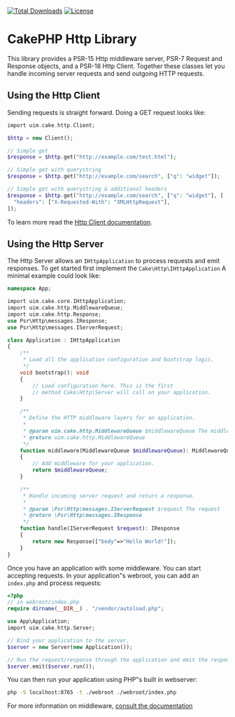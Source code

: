 [![Total Downloads](https://img.shields.io/packagist/dt/cakephp/http.svg?style=flat-square)](https://packagist.org/packages/cakephp/http)
[![License](https://img.shields.io/badge/license-MIT-blue.svg?style=flat-square)](LICENSE.txt)

# CakePHP Http Library

This library provides a PSR-15 Http middleware server, PSR-7 Request and
Response objects, and a PSR-18 Http Client. Together these classes let you
handle incoming server requests and send outgoing HTTP requests.

## Using the Http Client

Sending requests is straight forward. Doing a GET request looks like:

```php
import uim.cake.http.Client;

$http = new Client();

// Simple get
$response = $http.get("http://example.com/test.html");

// Simple get with querystring
$response = $http.get("http://example.com/search", ["q": "widget"]);

// Simple get with querystring & additional headers
$response = $http.get("http://example.com/search", ["q": "widget"], [
  "headers": ["X-Requested-With": "XMLHttpRequest"],
]);
```

To learn more read the [Http Client documentation](https://book.cakephp.org/4/en/core-libraries/httpclient.html).

## Using the Http Server

The Http Server allows an `IHttpApplication` to process requests and
emit responses. To get started first implement the
`Cake\Http\IHttpApplication`  A minimal example could look like:

```php
namespace App;

import uim.cake.core.IHttpApplication;
import uim.cake.http.MiddlewareQueue;
import uim.cake.http.Response;
use Psr\Http\messages.IResponse;
use Psr\Http\messages.IServerRequest;

class Application : IHttpApplication
{
    /**
     * Load all the application configuration and bootstrap logic.
     */
    void bootstrap(): void
    {
        // Load configuration here. This is the first
        // method Cake\Http\Server will call on your application.
    }

    /**
     * Define the HTTP middleware layers for an application.
     *
     * @param uim.cake.http.MiddlewareQueue $middlewareQueue The middleware queue to set in your App Class
     * @return uim.cake.http.MiddlewareQueue
     */
    function middleware(MiddlewareQueue $middlewareQueue): MiddlewareQueue
    {
        // Add middleware for your application.
        return $middlewareQueue;
    }

    /**
     * Handle incoming server request and return a response.
     *
     * @param \Psr\Http\messages.IServerRequest $request The request
     * @return \Psr\Http\messages.IResponse
     */
    function handle(IServerRequest $request): IResponse
    {
        return new Response(["body"=>"Hello World!"]);
    }
}
```

Once you have an application with some middleware. You can start accepting
requests. In your application"s webroot, you can add an `index.php` and process
requests:

```php
<?php
// in webroot/index.php
require dirname(__DIR__) . "/vendor/autoload.php";

use App\Application;
import uim.cake.http.Server;

// Bind your application to the server.
$server = new Server(new Application());

// Run the request/response through the application and emit the response.
$server.emit($server.run());
```

You can then run your application using PHP"s built in webserver:

```bash
php -S localhost:8765 -t ./webroot ./webroot/index.php
```

For more information on middleware, [consult the
documentation](https://book.cakephp.org/4/en/controllers/middleware.html)
